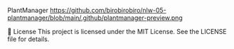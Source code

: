 PlantManager
https://github.com/birobirobiro/nlw-05-plantmanager/blob/main/.github/plantmanager-preview.png

📝 License
This project is licensed under the MIT License. See the LICENSE file for details.
